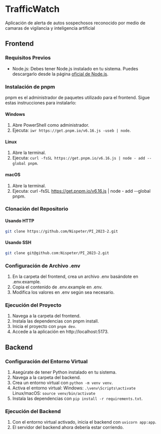 # TrafficWatch

Aplicación de alerta de autos sospechosos reconocido por medio de camaras de vigilancia y inteligencia artificial

## Frontend
### Requisitos Previos

- Node.js: Debes tener Node.js instalado en tu sistema. Puedes descargarlo desde la página [oficial de Node.js](https://nodejs.org/).

### Instalación de pnpm

pnpm es el administrador de paquetes utilizado para el frontend. Sigue estas instrucciones para instalarlo:
#### Windows

1. Abre PowerShell como administrador.
1. Ejecuta: `iwr https://get.pnpm.io/v6.16.js -useb | node`.

#### Linux

1. Abre la terminal.
1. Ejecuta: `curl -fsSL https://get.pnpm.io/v6.16.js | node - add --global pnpm`.

#### macOS

1. Abre la terminal.
1. Ejecuta: curl -fsSL https://get.pnpm.io/v6.16.js | node - add --global pnpm.


### Clonación del Repositorio

#### Usando HTTP

```bash
git clone https://github.com/Nispeter/PI_2023-2.git
```

#### Usando SSH

```bash
git clone git@github.com:Nispeter/PI_2023-2.git
```

### Configuración de Archivo .env

1. En la carpeta del frontend, crea un archivo .env basándote en .env.example.
1. Copia el contenido de .env.example en .env.
1. Modifica los valores en .env según sea necesario.

### Ejecución del Proyecto

1. Navega a la carpeta del frontend.
1. Instala las dependencias con pnpm install.
1. Inicia el proyecto con `pnpm dev`.
1. Accede a la aplicación en http://localhost:5173.

## Backend

### Configuración del Entorno Virtual

1. Asegúrate de tener Python instalado en tu sistema.
1. Navega a la carpeta del backend.
1. Crea un entorno virtual con `python -m venv venv`.
1. Activa el entorno virtual:
    Windows: `.\venv\Scripts\activate`
    Linux/macOS: `source venv/bin/activate`
1. Instala las dependencias con `pip install -r requirements.txt`.

### Ejecución del Backend

1. Con el entorno virtual activado, inicia el backend con `uvicorn app:app`.
1. El servidor del backend ahora debería estar corriendo.